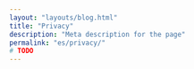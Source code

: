 ```yaml
---
layout: "layouts/blog.html"
title: "Privacy"
description: "Meta description for the page"
permalink: "es/privacy/"
# TODO
---
```

